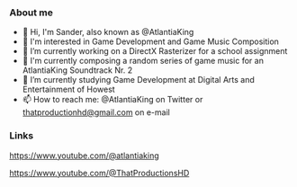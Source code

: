 ### About me

- 👋 Hi, I'm Sander, also known as @AtlantiaKing
- 👀 I'm interested in Game Development and Game Music Composition
- 🔭 I’m currently working on a DirectX Rasterizer for a school assignment
- 🎹 I'm currently composing a random series of game music for an AtlantiaKing Soundtrack Nr. 2
- 🌱 I’m currently studying Game Development at Digital Arts and Entertainment of Howest
- 📫 How to reach me: @AtlantiaKing on Twitter or thatproductionhd@gmail.com on e-mail

### Links

https://www.youtube.com/@atlantiaking

https://www.youtube.com/@ThatProductionsHD

